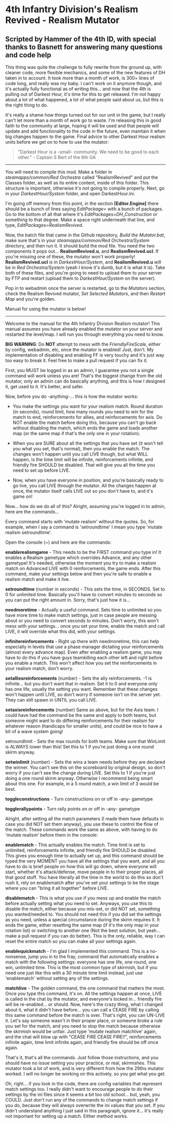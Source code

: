 # 4th Infantry Division's Realism Revived - Realism Mutator
## Scripted by Hammer of the 4th ID, with special thanks to Basnett for answering many questions and code help


This thing was quite the challenge to fully rewrite from the ground up, with cleaner code, more flexible mechanics, and some of the new features of DH taken in to account. It took more than a month of work, is 300+ lines of code long, and really was my baby. I can't work on it anymore though, and it's actually fully functional as of writing this... and now that the 4th is pulling out of Darkest Hour, it's time for this to get released. I'm not happy about a lot of what happened, a lot of what people said about us, but this is the right thing to do.




It's really a shame how things turned out for our unit in the game, but I really can't let more than a month of work go to waste. I'm releasing this in good faith to the community at large, hoping it will be used and that people will update and add functionality to the code in the future, even maintain it when big changes happen to the game. Final advice to other Darkest Hour realism units before we get on to how to use the mutator:



>"Darkest Hour is a -small- community. We need to be good to each other." - Captain S Bert of the 6th GA



---






You will need to compile this mod. Make a folder in *steamapps/common/Red Orchestra* called "RealismRevived" and put the Classes folder, as well as its entire content, inside of this folder. This structure is important, otherwise it's not going to compile properly. Next, go in your *DarkestHour/System* folder, and open DarkestHour.ini. 




I'm going off memory from this point, in the section **[Editor.Engine]** there should be a bunch of lines saying *EditPackage=* with a bunch of packages. Go to the bottom of all that where it's *EditPackages=DH_Construction* or something to that degree. Make a space right underneath that line, and type, *EditPackages=RealismRevived*.




Now, the batch file that came in the Github repository, *Build the Mutator.bat*, make sure that's in your *steamapps/common/Red Orchestra/System* directory, and then run it. It should build the mod file. You need the two components it pops out... **RealismRevived.u**, and **RealismRevived.ucl**. If you're missing one of these, the mutator won't work properly! **RealismRevived.ucl** is in *DarkestHour/System*, and **RealismRevived.u** will be in *Red Orchestra/System* (yeah I know it's dumb, but it is what it is). Take both of these files, and you're going to need to upload them to your server by FTP and restart (upload them to *DarkestHour/System* on the server).




Pop in to webadmin once the server is restarted, go to the *Mutators* section, check the Realism Revived mutator, *Set Selected Mutators*, and then *Restart Map* and you're golden. 





Manual for using the mutator is below! 



---





Welcome to the manual for the 4th Infantry Division Realism mutator! This manual assumes you have already enabled the mutator on your server and restarted the level/map. I will run you through everything you need to know.




**BIG WARNING**: Do **NOT** attempt to mess with the *FriendlyFireScale*, either by config, webadmin, etc, once the mutator is enabled! Just, don't. My implementation of disabling and enabling FF is very touchy and it's just way too easy to break it. Feel free to make a pull request if you can fix it.







First, you MUST be logged in as an admin, I guarantee you not a single command will work unless you are! That's the biggest change from the old mutator, only an admin can do basically anything, and this is how I designed it, get used to it. It's better, and safer.




Now, before you do -anything-... this is how the mutator works:




- You make the settings you want for your realism match. Round duration (in seconds), round limit, how many rounds you need to win for the match to end, reinforcements for allies, and reinforcements for axis. Do NOT enable the match before doing this, because you can't go back without disabling the match, which ends the game and loads another map (or the same map if that's the only one in your rotation).




- When you are SURE about all the settings that you have set (it won't tell you what you set, that's normal), then you enable the match. The changes won't happen until you call LIVE though, but what WILL happen, is the time limit will be infinite, reinforcements infinite, and friendly fire SHOULD be disabled. That will give you all the time you need to set up before LIVE.




- Now, when you have everyone in position, and you're basically ready to go live, you call LIVE through the mutator. All the changes happen at once, the mutator itself calls LIVE out so you don't have to, and it's game on!






Now... how do we do all of this? Alright, assuming you're logged in to admin, here are the commands...




Every command starts with 'mutate realism' without the quotes. So, for example, when I say a command is 'setroundtime' I mean you type 'mutate realism setroundtime'.




Open the console (~) and here are the commands:



**enablerealismgame** - This needs to be the FIRST command you type in! It enables a Realism gametype which overrides Advance, and any other gametype! It's needed, otherwise the moment you try to make a realism match on Advanced LIVE with 0 reinforcements, the game ends. After this command, make your settings below and then you're safe to enable a realism match and make it live.



**setroundtime** (number in seconds) - This sets the time, in SECONDS. Set to 0 for unlimited time. Basically you'll have to convert minutes to seconds so you can put the right amount in. Sorry, that's just how it is...




**needmoretime** - Actually a useful command. Sets time to unlimited so you have more time to make match settings, just in case people are messing about or you need to convert seconds to minutes. Don't worry, this won't mess with your settings... once you set your time, enable the match and call LIVE, it will override what this did, with your settings.




**infinitereinforcements** - Right up there with needmoretime, this can help especially in levels that use a phase manager dictating your reinforcements (almost every advance map). Even after enabling a realism game, you may have to do this if you have guys teamkilling each other left and right before you enable a match. This won't affect how you set the reinforcements in your realism match, don't worry.




**setalliesreinforcements** (number) - Sets the ally reinforcements. -1 is infinite... but you don't want that in realism. Set it to 0 and everyone only has one life, usually the setting you want. Remember that these changes won't happen until LIVE, so don't worry if someone isn't on the server yet. They can still spawn in UNTIL you call LIVE.




**setaxisreinforcements** (number) Same as above, but for the Axis team. I could have had the command be the same and apply to both teams, but someone might want to do differing reinforcements for their realism for whatever reason (handicaps for smaller units), and could be nice to have a bit of a wave system going!




setroundlimit <number> - Sets the max rounds for both teams. Make sure that WinLimit is ALWAYS lower than this! Set this to 1 if you're just doing a one round skirm anyway.




**setwinlimit** (number) - Sets the wins a team needs before they are declared the winner. You can't see this on the scoreboard by original design, so don't worry if you can't see the change during LIVE. Set this to 1 if you're just doing a one round skirm anyway. Otherwise I recommend being smart about this one. For example, in a 5 round match, a win limit of 3 would be best.




**toggleconstructions** - Turn constructions on or off in -any- gametype



**togglerallypoints** - Turn rally points on or off in -any- gametype







Alright, after setting all the match parameters (I made them have defaults in case you did NOT set them anyway), you use these to control the flow of the match. These commands work the same as above, with having to do 'mutate realism' before them in the console:



**enablematch** - This actually enables the match. Time limit is set to unlimited, reinforcements infinite, and friendly fire SHOULD be disabled. This gives you enough time to actually set up, and this command should be typed the very MOMENT you have all the settings that you want, and all you have to do is brief people on how this will go down, where everyone will start, whether it's attack/defense, move people in to their proper places, all that good stuff. You have literally all the time in the world to do this so don't rush it, rely on enablematch after you've set your settings to be the stage where you can "bring it all together" before LIVE.


**disablematch** - This is what you use if you mess up and enable the match before actually setting what you need to set. Anyways, you use this to disable the match, either because you mis-set, or did NOT set, something you wanted/needed to. You should not need this if you did set the settings as you need, unless a special circumstance during the skirm requires it. It ends the game, either resetting the same map (if it's the only map in your rotation list) or switching to another one (Not the best solution, but yeah... make a pull request if you can do better). This is the only, reliable, way I can reset the entire match so you can make all your settings again.


**enablequickmatch** - I'm glad I implemented this command. This is a no-nonsense, jump you in to the fray, command that automatically enables a match with the following settings: everyone has one life, one round, one win, unlimited time. This is the most common type of skirmish, but if you need one just like this with a 30 minute time limit instead, just use 'enablematch' without setting any of the settings.


**matchlive** - The golden command, the one command that matters the most. Once you type this command, it's on. All the settings happen at once, LIVE is called in the chat by the mutator, and everyone's locked in... friendly fire will be re-enabled... or should. Now, here's the crazy thing, what I changed about it, what it didn't have before... you can call a CEASE FIRE by calling this same command before the match is over. That's right, you can UN-LIVE it. Let's say someone wasn't in their proper place, or someone broke a rule you set for the match, and you need to stop the match because otherwise the skirmish would be unfair. Just type 'mutate realism matchlive' again, and the chat will blow up with "CEASE FIRE CEASE FIRE!!", reinforcements infinite again, time limit infinite again, and friendly fire should be off once again.



That's it, that's all the commands. Just follow those instructions, and you should have no issue setting you your practice, or real, skirmishes. This mutator took a lot of work, and is very different from how the 29ths mutator worked. I will no longer be working on this actively, so you get what you get.


Oh, right... if you look in the code, there are config variables that represent match settings too. I really didn't want to encourage people to do their settings by the ini files since it seems a bit too old school... but, yeah, you COULD. Just don't run any of the commands to change match settings if you do, because they will always overwrite the ini values that you set. If you didn't understand anything I just said in this paragraph, ignore it... it's really not important for setting up a match. Either method works.
